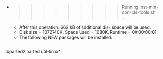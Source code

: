 * >>>>>>>>> Running inst-min-con-cld-tools.sh ...
  * After this operation, 662 kB of additional disk space will be used.
  * Disk size = 1072740K. Space Used = 1080K. Runtime = 00:00:00:01.
  * The following NEW packages will be installed:
  ```bash
libparted2 parted util-linux*
  ```
